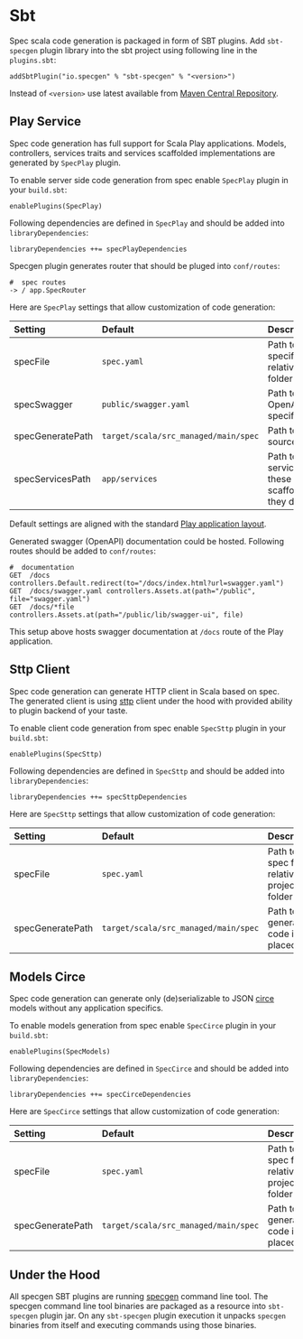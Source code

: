 # Sbt

Spec scala code generation is packaged in form of SBT plugins. Add `sbt-specgen` plugin library into the sbt project using following line in the `plugins.sbt`:

```text
addSbtPlugin("io.specgen" % "sbt-specgen" % "<version>")
```

Instead of `<version>` use latest available from [Maven Central Repository](https://search.maven.org/artifact/io.specgen/sbt-specgen).

## Play Service

Spec code generation has full support for Scala Play applications. Models, controllers, services traits and services scaffolded implementations are generated by `SpecPlay` plugin.

To enable server side code generation from spec enable `SpecPlay` plugin in your `build.sbt`:

```text
enablePlugins(SpecPlay)
```

Following dependencies are defined in `SpecPlay` and should be added into `libraryDependencies`:

```text
libraryDependencies ++= specPlayDependencies
```

Specgen plugin generates router that should be pluged into `conf/routes`:

```text
#  spec routes
-> / app.SpecRouter
```

Here are `SpecPlay` settings that allow customization of code generation:

| Setting | Default | Description |
| :--- | :--- | :--- |
| specFile | `spec.yaml` | Path to service specification file; relative to project folder |
| specSwagger | `public/swagger.yaml` | Path to generated OpenAPI/Swagger specification file |
| specGeneratePath | `target/scala/src_managed/main/spec` | Path to generate source code into |
| specServicesPath | `app/services` | Path to scaffolded services files; these services are scaffolded only if they do not exist |

Default settings are aligned with the standard [Play application layout](https://www.playframework.com/documentation/2.7.x/Anatomy).

Generated swagger (OpenAPI) documentation could be hosted. Following routes should be added to `conf/routes`:

```text
#  documentation
GET  /docs              controllers.Default.redirect(to="/docs/index.html?url=swagger.yaml")
GET  /docs/swagger.yaml controllers.Assets.at(path="/public", file="swagger.yaml")
GET  /docs/*file        controllers.Assets.at(path="/public/lib/swagger-ui", file)
```

This setup above hosts swagger documentation at `/docs` route of the Play application.

## Sttp Client

Spec code generation can generate HTTP client in Scala based on spec. The generated client is using [sttp](https://github.com/softwaremill/sttp) client under the hood with provided ability to plugin backend of your taste.

To enable client code generation from spec enable `SpecSttp` plugin in your `build.sbt`:

```text
enablePlugins(SpecSttp)
```

Following dependencies are defined in `SpecSttp` and should be added into `libraryDependencies`:

```text
libraryDependencies ++= specSttpDependencies
```

Here are `SpecSttp` settings that allow customization of code generation:

| Setting | Default | Description |
| :--- | :--- | :--- |
| specFile | `spec.yaml` | Path to spec file relative to project folder |
| specGeneratePath | `target/scala/src_managed/main/spec` | Path to generated code is placed |

## Models Circe

Spec code generation can generate only (de)serializable to JSON [circe](#https://github.com/circe/circe) models without any application specifics.

To enable models generation from spec enable `SpecCirce` plugin in your `build.sbt`:

```text
enablePlugins(SpecModels)
```

Following dependencies are defined in `SpecCirce` and should be added into `libraryDependencies`:

```text
libraryDependencies ++= specCirceDependencies
```

Here are `SpecCirce` settings that allow customization of code generation:

| Setting | Default | Description |
| :--- | :--- | :--- |
| specFile | `spec.yaml` | Path to spec file relative to project folder |
| specGeneratePath | `target/scala/src_managed/main/spec` | Path to generated code is placed |

## Under the Hood

All specgen SBT plugins are running [specgen](https://github.com/specgen-io/specgen) command line tool. The specgen command line tool binaries are packaged as a resource into `sbt-specgen` plugin jar. On any `sbt-specgen` plugin execution it unpacks `specgen` binaries from itself and executing commands using those binaries.